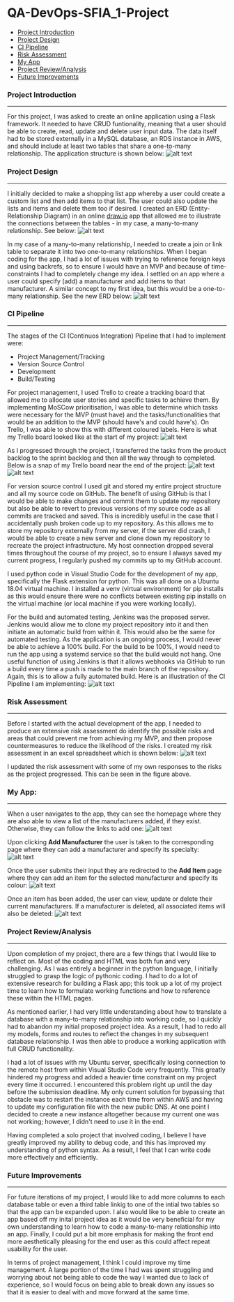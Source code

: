 # QA-DevOps-SFIA_1-Project

* [Project Introduction](#Project-Introduction)
* [Project Design](#Project-Design)
* [CI Pipeline](#CI-Pipeline)
* [Risk Assessment](#Risk-Assessment)
* [My App](#My-App)
* [Project Review/Analysis](#Project-Review/Analysis)
* [Future Improvements](#Future-Improvements)

### Project Introduction
---
For this project, I was asked to create an online application using a Flask framework. It needed to have CRUD funtionality, meaning that a user should be able to create, read, update and delete user input data. The data itself had to be stored externally in a MySQL database, an RDS instance in AWS, and should include at least two tables that share a one-to-many relationship. The application structure is shown below:
![alt text](/Images/appStructure.PNG)

### Project Design
---
I initially decided to make a shopping list app whereby a user could create a custom list and then add items to that list. The user could also update the lists and items and delete them too if desired. I created an ERD (Entity-Relationship Diagram) in an online [draw.io](https://app.diagrams.net/) app that allowed me to illustrate the connections between the tables - in my case, a many-to-many relationship. See below:
![alt text](/Images/initialERD.PNG)

In my case of a many-to-many relationship, I needed to create a join or link table to separate it into two one-to-many relationships. When I began coding for the app, I had a lot of issues with trying to reference foreign keys and using backrefs, so to ensure I would have an MVP and because of time-constraints I had to completely change my idea. I settled on an app where a user could specify (add) a manufacturer and add items to that manufacturer. A similar concept to my first idea, but this would be a one-to-many relationship. See the new ERD below:
![alt text](/Images/newERD.PNG)

### CI Pipeline
---
The stages of the CI (Continuos Integration) Pipeline that I had to implement were:
* Project Management/Tracking
* Version Source Control
* Development
* Build/Testing

For project management, I used Trello to create a tracking board that allowed me to allocate user stories and specific tasks to achieve them. By implementing MoSCow prioritisation, I was able to determine which tasks were necessary for the MVP (must have) and the tasks/functionalities that would be an addition to the MVP (should have's and could have's). On Trello, I was able to show this with different coloured labels. Here is what my Trello board looked like at the start of my project:
![alt text](/Images/Trello_sprint1.PNG)

As I progressed through the project, I transferred the tasks from the product backlog to the sprint backlog and then all the way through to completed. Below is a snap of my Trello board near the end of the project:
![alt text](/Images/TrelloProjectEnd.PNG)
![alt text](/Images/TrelloProjectEnd2.PNG)

For version source control I used git and stored my entire project structure and all my source code on GitHub. The benefit of using GitHub is that I would be able to make changes and commit them to update my repository but also be able to revert to previous versions of my source code as all commits are tracked and saved. This is incredibly useful in the case that I accidentally push broken code up to my repository. As this allows me to store my repository externally from my server, if the server did crash, I would be able to create a new server and clone down my repository to recreate the project infrastructure. My host connection dropped several times throughout the course of my project, so to ensure I always saved my current progress, I regularly pushed my commits up to my GitHub account.

I used python code in Visual Studio Code for the development of my app, specifically the Flask extension for python. This was all done on a Ubuntu 18.04 virtual machine. I installed a venv (virtual environment) for pip installs as this would ensure there were no conflicts between existing pip installs on the virtual machine (or local machine if you were working locally).

For the build and automated testing, Jenkins was the proposed server. Jenkins would allow me to clone my project repository into it and then initiate an automatic build from within it. This would also be the same for automated testing. As the application is an ongoing process, I would never be able to achieve a 100% build. For the build to be 100%, I would need to run the app using a systemd service so that the build would not hang. One useful function of using Jenkins is that it allows webhooks via GitHub to run a build every time a push is made to the main branch of the repository. Again, this is to allow a fully automated build. Here is an illustration of the CI Pipeline I am implementing:
![alt text](/Images/CI_Pipeline.PNG)

### Risk Assessment
---
Before I started with the actual development of the app, I needed to produce an extensive risk assessment do identify the possible risks and areas that could prevent me from achieving my MVP, and then propose countermeasures to reduce the likelihood of the risks. I created my risk assessment in an excel spreadsheet which is shown below:
![alt text](/Images/riskAssessment.PNG)

I updated the risk assessment with some of my own responses to the risks as the project progressed. This can be seen in the figure above.

### My App:
---
When a user navigates to the app, they can see the homepage where they are also able to view a list of the manufacturers added, if they exist. Otherwise, they can follow the links to add one:
![alt text](/Images/read.PNG)

Upon clicking **Add Manufacturer** the user is taken to the corresponding page where they can add a manufacturer and specify its specialty:
![alt text](/Images/add-man.PNG)

Once the user submits their input they are redirected to the **Add Item** page where they can add an item for the selected manufacturer and specify its colour:
![alt text](/Images/add-item.PNG)

Once an item has been added, the user can view, update or delete their current manufacturers. If a manufacturer is deleted, all associated items will also be deleted:
![alt text](/Images/update-delete.PNG)

### Project Review/Analysis
---
Upon completion of my project, there are a few things that I would like to reflect on. Most of the coding and HTML was both fun and very challenging. As I was entirely a beginner in the python language, I initially struggled to grasp the logic of pythonic coding. I had to do a lot of extensive research for building a Flask app; this took up a lot of my project time to learn how to formulate working functions and how to reference these within the HTML pages. 

As mentioned earlier, I had very little understanding about how to translate a database with a many-to-many relationship into working code, so I quickly had to abandon my initial proposed project idea. As a result, I had to redo all my models, forms and routes to reflect the changes in my subsequent database relationship. I was then able to produce a working application with full CRUD functionality.

I had a lot of issues with my Ubuntu server, specifically losing connection to the remote host from within Visual Studio Code very frequently. This greatly hindered my progress and added a heavier time constraint on my project every time it occurred. I encountered this problem right up until the day before the submission deadline. My only current solution for bypassing that obstacle was to restart the instance each time from within AWS and having to update my configuration file with the new public DNS. At one point I decided to create a new instance altogether because my current one was not working; however, I didn't need to use it in the end.

Having completed a solo project that involved coding, I believe I have greatly improved my ability to debug code, and this has improved my understanding of python syntax. As a result, I feel that I can write code more effectively and efficiently.

### Future Improvements
---
For future iterations of my project, I would like to add more columns to each database table or even a third table linkig to one of the intial two tables so that the app can be expanded upon. I also would like to be able to create an app based off my inital project idea as it would be very beneficial for my own understanding to learn how to code a many-to-many relationship into an app. Finally, I could put a bit more emphasis for making the front end more aesthetically pleasing for the end user as this could affect repeat usability for the user.

In terms of project management, I think I could improve my time management. A large portion of the time I had was spent struggling and worrying about not being able to code the way I wanted due to lack of experience, so I would focus on being able to break down any issues so that it is easier to deal with and move forward at the same time.

